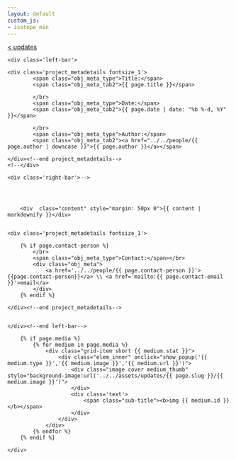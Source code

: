 ```yaml
---
layout: default
custom_js:
- isotope_min
---
```


<script type="text/javascript">
	function show_popup(type,image,url){
		$('.media_popup').show();
		var content_w = 0;
		var content_h = 0;
		var content = new Image();
		content.onload = function() {
			content_w = this.width;
			content_h = this.height;
			if(content_h > $('.media_popup .inner').height()){
				content.height = $('.media_popup .inner').height();
			}
		}
		content.src = '../../assets/updates/{{ page.slug }}/'+image;
		if(type == "vimeo"){
			content = '<iframe src="'+url+'" width="640" height="360" frameborder="0" webkitallowfullscreen mozallowfullscreen allowfullscreen></iframe>'
		}
		$('.media_popup .inner').html(content);
	}
	function hide_popup(){
		$('.media_popup').hide();
	}
	function myFunction(){
		console.log('load')
	}
</script>



<div class="nav fontsize_1">
	<a class="fontcolor_b" href="/updates">< updates</a>
</div>


<div class='project'>
<div class='project_left'><div class='project_inner'>

	<div class='left-bar'>
	
	<div class='project_metadetails fontsize_1'>
			<span class="obj_meta_type">Title:</span>
			<span class="obj_meta_tab2">{{ page.title }}</span>

			</br>
			<span class="obj_meta_type">Date:</span>
			<span class="obj_meta_tab2">{{ page.date | date: "%b %-d, %Y" }}</span>
			
			</br>
			<span class="obj_meta_type">Author:</span>
			<span class="obj_meta_tab2"><a href="../../people/{{ page.author | downcase }}">{{ page.author }}</a></span>
					
	</div><!--end project_metadetails-->	
	<!--</div>
	
	<div class='right-bar'>-->



		
		<div  class="content" style="margin: 50px 0">{{ content | markdownify }}</div>
	

	<div class='project_metadetails fontsize_1'>
			
		{% if page.contact-person %}
			</br>
			<span class="obj_meta_type">Contact:</span></br>
			<div class="obj_meta">
				<a href='../../people/{{ page.contact-person }}'>{{page.contact-person}}</a> \\ <a href='mailto:{{ page.contact-email }}'>email</a>
			</div>
		{% endif %}

	</div><!--end project_metadetails-->	

		
	</div><!--end left-bar-->

</div></div><!--end .project_left .project_inner-->

<div class='project_right fontsize_1'><div class='project_inner'>
	<div class="grid-sizer"></div>
		
		
		{% if page.media %}
			{% for medium in page.media %}
				<div class="grid-item short {{ medium.stat }}">
					<div class="elem_inner" onclick="show_popup('{{ medium.type }}','{{ medium.image }}','{{ medium.url }}')">
						<div class="image cover medium_thumb" style="background-image:url('../../assets/updates/{{ page.slug }}/{{ medium.image }}')">
						</div>
						<div class='text'>
							<span class="sub-title"><b>img {{ medium.id }}</b></span>
						</div>
					</div>	
				</div>
			{% endfor %}
		{% endif %}	

</div></div><!--end .project_right .project_inner-->



</div>



<div class="media_popup" onclick="hide_popup()">
	<div class="inner">

	</div>
</div>


<!--
<article class="post" itemscope itemtype="http://schema.org/BlogPosting">

  <header class="post-header">
    <h1 class="post-title" itemprop="name headline">{{ page.title | escape }}</h1>
    <p class="post-meta"><time datetime="{{ page.date | date_to_xmlschema }}" itemprop="datePublished">{{ page.date | date: "%b %-d, %Y" }}</time>{% if page.author %} • <span itemprop="author" itemscope itemtype="http://schema.org/Person"><span itemprop="name">{{ page.author }}</span></span>{% endif %}</p>
  </header>

  <div class="post-content" itemprop="articleBody">
    {{ content }}
  </div>

  {% if site.disqus.shortname %}
    {% include disqus_comments.html %}
  {% endif %}
</article>
-->